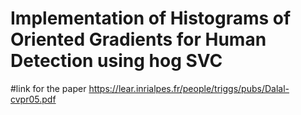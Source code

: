 # Implementation of Histograms of Oriented Gradients for Human Detection using hog SVC 


#link for the paper https://lear.inrialpes.fr/people/triggs/pubs/Dalal-cvpr05.pdf
